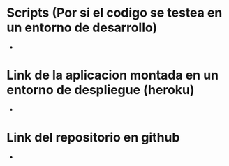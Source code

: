 # Scripts (Por si el codigo se testea en un entorno de desarrollo)
- 

# Link de la aplicacion montada en un entorno de despliegue (heroku)
- 

# Link del repositorio en github
- 